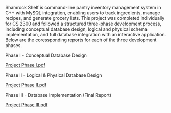 Shamrock Shelf is command-line pantry inventory management system in C++ with MySQL integration, enabling users to track ingredients, manage recipes, and generate grocery lists. This project was completed individually for CS 2300 and followed a structured three-phase development process, including conceptual database design, logical and physical schema implementation, and full database integration with an interactive application. Below are the coressponding reports for each of the three development phases. 

Phase I - Conceptual Database Design 

[Project Phase I.pdf](https://github.com/user-attachments/files/18996088/Project.Phase.I.pdf)

Phase II - Logical & Physical Database Design

[Project Phase II.pdf](https://github.com/user-attachments/files/18996032/Project.Phase.II.pdf)

Phase III - Database Implementation (Final Report)

[Project Phase III.pdf](https://github.com/user-attachments/files/18996094/Project.Phase.III.pdf)
